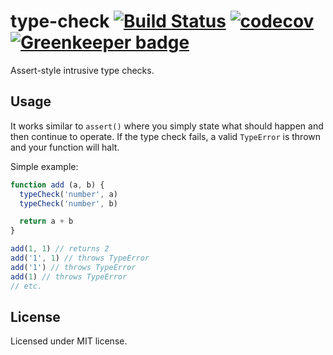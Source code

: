 # type-check [![Build Status](https://travis-ci.org/karimsa/type-check.svg?branch=master)](https://travis-ci.org/karimsa/type-check) [![codecov](https://codecov.io/gh/karimsa/type-check/branch/master/graph/badge.svg)](https://codecov.io/gh/karimsa/type-check) [![Greenkeeper badge](https://badges.greenkeeper.io/karimsa/type-check.svg)](https://greenkeeper.io/)

Assert-style intrusive type checks.

## Usage

It works similar to `assert()` where you simply state what should happen and then continue
to operate. If the type check fails, a valid `TypeError` is thrown and your function will halt.

Simple example:

```javascript
function add (a, b) {
  typeCheck('number', a)
  typeCheck('number', b)

  return a + b
}

add(1, 1) // returns 2
add('1', 1) // throws TypeError
add('1') // throws TypeError
add(1) // throws TypeError
// etc.
```

## License

Licensed under MIT license.
